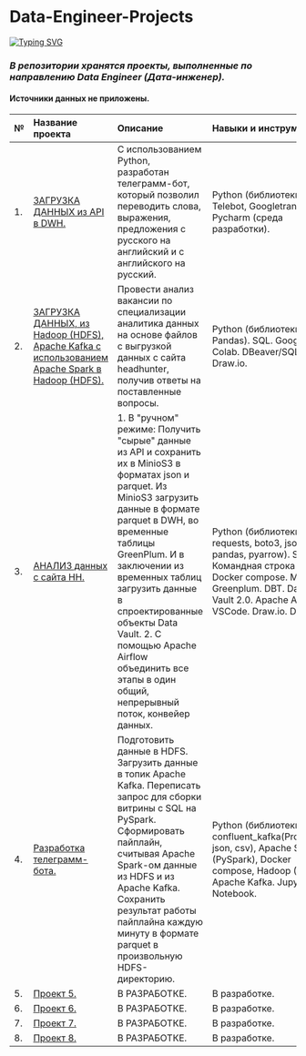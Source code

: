 # Data-Engineer-Projects

[![Typing SVG](https://readme-typing-svg.herokuapp.com?font=Fira+Code&pause=1000&color=4EF752&width=435&lines=%D0%A4%D0%B8%D0%BB%D0%BE%D0%BD%D0%B5%D0%BD%D0%BA%D0%BE;%D0%90%D0%BB%D0%B5%D0%BA%D1%81%D0%B0%D0%BD%D0%B4%D1%80)](https://git.io/typing-svg)

### *В репозитории хранятся проекты, выполненные по направлению Data Engineer (Дата-инженер).*
#### Источники данных не приложены.

|   № |    Название проекта  |   Описание |  Навыки и инструменты |
|:----|:---------------------|:---------|:----------------------|
|   1.  |   [ЗАГРУЗКА ДАННЫХ из API в DWH.](https://github.com/brrndalex/Data-Engineer-Projects/tree/main/%D0%97%D0%90%D0%93%D0%A0%D0%A3%D0%97%D0%9A%D0%90%20%D0%94%D0%90%D0%9D%D0%9D%D0%AB%D0%A5%20%D0%B8%D0%B7%20API%20%D0%B2%20DWH.)                   |    С использованием Python, разработан телеграмм-бот, который позволил переводить слова, выражения, предложения с русского на английский и с английского на русский.      |   Python (библиотеки: Telebot, Googletrans), Pycharm (среда разработки).                    |
|   2.  |    [ЗАГРУЗКА ДАННЫХ, из Hadoop (HDFS), Apache Kafka  с использованием Apache Spark в Hadoop (HDFS).](https://github.com/brrndalex/Data-Engineer-Projects/tree/main/%D0%97%D0%90%D0%93%D0%A0%D0%A3%D0%97%D0%9A%D0%90%20%D0%94%D0%90%D0%9D%D0%9D%D0%AB%D0%A5%2C%20%D0%B8%D0%B7%20Hadoop%20(HDFS)%2C%20Apache%20Kafka%20%D1%81%20%D0%B8%D1%81%D0%BF%D0%BE%D0%BB%D1%8C%D0%B7%D0%BE%D0%B2%D0%B0%D0%BD%D0%B8%D0%B5%D0%BC%20Apache%20Spark%20%D0%B2%20Hadoop%20(HDFS).)                          |   Провести анализ вакансии по специализации аналитика данных на основе файлов с выгрузкой данных с сайта headhunter, получив ответы на поставленные вопросы.      |   Python (библиотеки: Pandas). SQL. Google Colab. DBeaver/SQLite. Draw.io.                    |  
|   3.  |     [АНАЛИЗ данных с сайта НН.](https://github.com/brrndalex/Data-Engineer-Projects/tree/main/%D0%90%D0%9D%D0%90%D0%9B%D0%98%D0%97%20%D0%B4%D0%B0%D0%BD%D0%BD%D1%8B%D1%85%20%D1%81%20%D1%81%D0%B0%D0%B9%D1%82%D0%B0%20%D0%9D%D0%9D)                  |   1. В "ручном" режиме: Получить "сырые" данные из API и сохранить их в MinioS3 в форматах json и parquet. Из MinioS3 загрузить данные в формате parquet в DWH, во временные таблицы GreenPlum. И в заключении из временных таблиц загрузить данные в спроектированные объекты Data Vault. 2. С помощью Аpache Airflow объединить все этапы в один общий, непрерывный поток, конвейер данных.      |   Python (библиотеки: requests, boto3, json, pandas, pyarrow). SQL. Командная строка Linux. Docker compose. Minio. Greenplum. DBT. Data Vault 2.0. Apache Airflow. VSCode. Draw.io. DBeaver.
|   4.  |   [Разработка телеграмм-бота.](https://github.com/brrndalex/Data-Engineer-Projects/tree/main/%D0%A0%D0%B0%D0%B7%D1%80%D0%B0%D0%B1%D0%BE%D1%82%D0%BA%D0%B0%20%D1%82%D0%B5%D0%BB%D0%B5%D0%B3%D1%80%D0%B0%D0%BC-%D0%B1%D0%BE%D1%82%D0%B0)         |   Подготовить данные в HDFS. Загрузить данные в топик Apache Kafka. Переписать запрос для сборки витрины с SQL на PySpark. Сформировать пайплайн, считывая Apache Spark-ом данные из HDFS и из Apache Kafka. Сохранить результат работы пайплайна каждую минуту в формате parquet в произвольную HDFS-директорию.      |   Python (библиотеки: confluent_kafka(Producer), json, csv), Apache Spark (PySpark), Docker compose, Hadoop (HDFS), Apache Kafka. Jupyter Notebook.  
|   5.  |     [Проект 5.](https://github.com/brrndalex/Data-Engineer-Projects/tree/main/%D0%9F%D1%80%D0%BE%D0%B5%D0%BA%D1%82%205.)                 |    В РАЗРАБОТКЕ.      |   В разработке.                    |
|   6.  |     [Проект 6.](https://github.com/brrndalex/Data-Engineer-Projects/tree/main/%D0%9F%D1%80%D0%BE%D0%B5%D0%BA%D1%82%206.)                |    В РАЗРАБОТКЕ.      |   В разработке.                    |
|   7.  |     [Проект 7.](https://github.com/brrndalex/Data-Engineer-Projects/tree/main/%D0%9F%D1%80%D0%BE%D0%B5%D0%BA%D1%82%207.)                 |    В РАЗРАБОТКЕ.      |   В разработке.                    |
|   8.  |     [Проект 8.](https://github.com/brrndalex/Data-Engineer-Projects/tree/main/%D0%9F%D1%80%D0%BE%D0%B5%D0%BA%D1%82%208.)                |    В РАЗРАБОТКЕ.      |   В разработке.                    |
